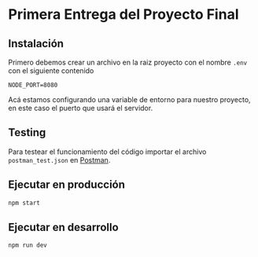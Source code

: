 # Primera Entrega del Proyecto Final

## Instalación

Primero debemos crear un archivo en la raiz proyecto con el nombre `.env` con el siguiente contenido
```
NODE_PORT=8080
```
Acá estamos configurando una variable de entorno para nuestro proyecto, en este caso el puerto que usará el servidor.

## Testing

Para testear el funcionamiento del código importar el archivo `postman_test.json` en [Postman](https://www.postman.com/). 

## Ejecutar en producción


```sh
npm start
```

## Ejecutar en desarrollo


```sh
npm run dev
```